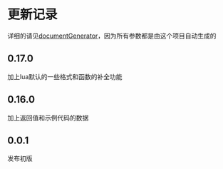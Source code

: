 # 更新记录

详细的请见[documentGenerator](https://github.com/chenxuuu/documentGenerator)，因为所有参数都是由这个项目自动生成的

## 0.17.0

加上lua默认的一些格式和函数的补全功能

## 0.16.0

加上返回值和示例代码的数据

## 0.0.1

发布初版
